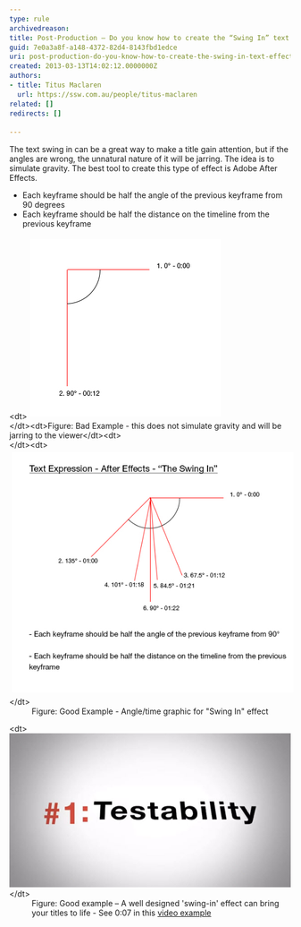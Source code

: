 ```yaml
---
type: rule
archivedreason: 
title: Post-Production – Do you know how to create the “Swing In” text effect?
guid: 7e0a3a8f-a148-4372-82d4-8143fbd1edce
uri: post-production-do-you-know-how-to-create-the-swing-in-text-effect
created: 2013-03-13T14:02:12.0000000Z
authors:
- title: Titus Maclaren
  url: https://ssw.com.au/people/titus-maclaren
related: []
redirects: []

---
```


The text swing in can be a great way to make a title gain attention, but if the angles are wrong, the unnatural nature of it will be jarring. The idea is to simulate gravity. The best tool to create this type of effect is Adobe After Effects.

* Each keyframe should be half the angle of the previous keyframe from 90 degrees
* Each keyframe should be half the distance on the timeline from the previous keyframe


<!--endintro-->
<dl class="image">&lt;dt&gt;<img src="TextExpression-AfterEffects-TheSwingIn_BadExample.jpg" alt="TextExpression-AfterEffects-TheSwingIn_BadExample.jpg" style="margin:5px;"><br>&lt;/dt&gt;&lt;dt&gt;<span class="ssw-rteStyle-FigureBad">Figure: Bad Example - this does not simulate gravity and will be jarring to the viewer</span>&lt;/dt&gt;&lt;dt&gt;<br>&lt;/dt&gt;&lt;dt&gt;<img src="TextExpression-AfterEffects-TheSwingIn.jpg" alt="TextExpression-AfterEffects-TheSwingIn.jpg" style="margin:5px;"><br>&lt;/dt&gt;<dd><span class="ssw-rteStyle-FigureGood">Figure: Good Example - Angle/time graphic for "Swing In" effect</span></dd></dl><dl class="goodImage">&lt;dt&gt; 
      <a href="http://youtu.be/0ugMkda9IBw?t=7s"><img alt="Swing-In.jpg" src="Swing-In.jpg"> </a>
   &lt;/dt&gt;
   <dd>Figure: Good example – A well designed 'swing-in' effect can bring your titles to life - See 0:07 in this 
      <a href="http://youtu.be/0ugMkda9IBw?t=7s">video example</a></dd></dl>
